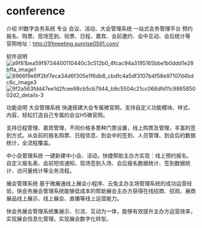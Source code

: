 # conference
介绍
91数字会务系统 专业 会议、活动、大会管理系统 一站式会务管理平台 预约报名、购票、现场签到、验票、日程、嘉宾、会前邀约、会中互动、会后统计等 官网地址：http://91meeting.sunrise0591.com/

软件说明
![a9f81bea59f9734400110440c3c512b0_4fcac94a3195165bbe1b0ddd1e28bffa_image1](https://github.com/user-attachments/assets/7d5647de-a12d-4d06-808b-c59798e11218)
![6966f9e6ff2bf7eca34d6f305e1f6db8_cbdfc4a5df3107b4f58e97107d4bdc6c_image3](https://github.com/user-attachments/assets/55d2d2dc-472e-4d05-9612-d7c69f04bdac)
![9f2a563fdd47ee1d2fcee98cb5cb7944_b9c5504c21cc066dfd11c986585002d2_details-3](https://github.com/user-attachments/assets/f5a27a11-e76c-4f9d-be45-91141ec03ed2)


功能说明
大会管理系统 快速搭建大会专属微官网，支持自定义功能模块、样式、内容，轻松打造自己专属的会议H5微官网。

支持日程管理、嘉宾管理，不同价格多票种门票设置，线上购票及管理，丰富的签到方式。从会前的报名购票、日程信息、到会中的签到、人员管理、到会后的数据统计，全流程覆盖。

中小会管理系统 一键新建中小会、活动，快捷帮助主办方实现：线上预约报名、自定义报名表、会前短信通知、现场签到入场、会后报名数据统计、签到数据统计、访问量统计等业务流程。

展会管理系统 基于微展通线上展会小程序、云兔主办主场管理系统的成功运营经验，快会务展会管理系统能够低成本的帮助展会主办方获得在线招商、招观、展商展品线上展示、线上展会、直播等线上运营能力。

快会务展会管理系统集展示、引流、互动为一体，能够有效提升主办方运营效率，实现展会信息化管理，实现展会数字化转型。



